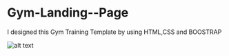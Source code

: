 # Gym-Landing--Page
I designed this Gym Training Template by using HTML,CSS and BOOSTRAP

![alt text](Gym.png)

